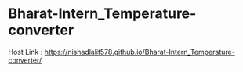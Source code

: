 # Bharat-Intern_Temperature-converter

Host Link : https://nishadlalit578.github.io/Bharat-Intern_Temperature-converter/
